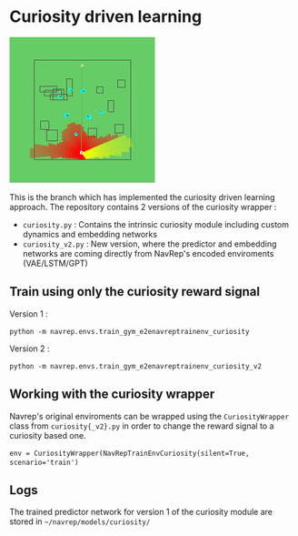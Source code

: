 # Curiosity driven learning 
![varch](media/curiosity_encoded_5_lstm.gif)

This is the branch which has implemented the curiosity driven learning approach.
The repository contains 2 versions of the curiosity wrapper :

- `curiosity.py`  : Contains the intrinsic curiosity module including custom dynamics and embedding networks
- `curiosity_v2.py` : New version, where the predictor and embedding networks are coming directly from NavRep's encoded enviroments (VAE/LSTM/GPT)


## Train using only the curiosity reward signal
Version 1 : 
```
python -m navrep.envs.train_gym_e2enavreptrainenv_curiosity
```
Version 2 : 
```
python -m navrep.envs.train_gym_e2enavreptrainenv_curiosity_v2
```
## Working with the curiosity wrapper
Navrep's original enviroments can be wrapped using the `CuriosityWrapper` class from `curiosity{_v2}.py` in order to change the reward signal to a curiosity based one.
```
env = CuriosityWrapper(NavRepTrainEnvCuriosity(silent=True, scenario='train')
```

## Logs
The trained predictor network for version 1 of the curiosity module are stored in `~/navrep/models/curiosity/`
